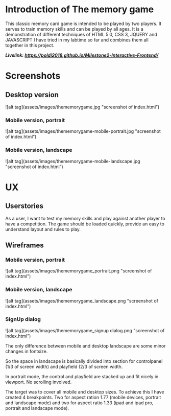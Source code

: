 
<h1> Introduction of The memory game </h1>

This classic memory card game is intended to be played by two players. It serves to train memory skills and can be played by all ages.
It is a demonstration of different techniques of HTML 5.0, CSS 3, JQUERY and JAVASCRIPT I have tried in my labtime so far and combines them all together in this project.


<em><b> Livelink: <a href="https://poldi2018.github.io/Milestone2-Interactive-Frontend/" target="_blank">https://poldi2018.github.io/Milestone2-Interactive-Frontend/</a></b></em>

<h1> Screenshots </h1>

<h2> Desktop version </h2>

![alt tag](assets/images/thememorygame.jpg "screenshot of index.html”)

<h3> Mobile version, portrait </h3>

![alt tag](assets/images/thememorygame-mobile-portrait.jpg "screenshot of index.html”)

<h3> Mobile version, landscape </h3>

![alt tag](assets/images/thememorygame-mobile-landscape.jpg "screenshot of index.html”)


<h1> UX </h1>

<h2> Userstories </h2>

As a user, I want to test my memory skills and play against another player to have a competition.
The game should be loaded quickly, provide an easy to understand layout and rules to play.



<h2> Wireframes </h2>


<h3> Mobile version, portrait </h3>

![alt tag](assets/images/thememorygame_portrait.png "screenshot of index.html”)


<h3> Mobile version, landscape </h3>

![alt tag](assets/images/thememorygame_landscape.png "screenshot of index.html”)


<h3> SignUp dialog </h3>

![alt tag](assets/images/thememorygame_signup dialog.png "screenshot of index.html”)

The only difference between mobile and desktop landscape are some minor changes in fontsize.

So the space in landscape is basically divided into section for controlpanel (1/3 of screen width) and playfield (2/3 of screen width.

In portrait mode, the control and playfield are stacked up and fit nicely in viewport. No scrolling involved.

The target was to cover all mobile and desktop sizes. To achieve this I have created 4 breakpoints. Two for aspect ration 1.77 (mobile devices, portrait and landscape mode) and two for aspect ratio 1.33 (ipad and ipad pro, portrait and landscape mode).

 